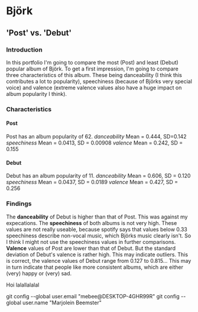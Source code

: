 # Björk
## 'Post' vs. 'Debut'
### Introduction
In this portfolio I'm going to compare the most (Post) and least (Debut) popular album of Björk. To get a first impression, I'm going to
compare three characteristics of this album. These being danceability (I think this contributes a lot to popularity), speechiness (because
of Björks very special voice) and valence (extreme valence values also have a huge impact on album popularity I think).

### Characteristics
#### Post
Post has an album popularity of 62. 
*danceability*
Mean = 0.444, SD=0.142
*speechiness*
Mean = 0.0413, SD = 0.00908 
*valence*
Mean = 0.242, SD = 0.155

#### Debut
Debut has an album popularity of 11.
*danceability*
Mean = 0.606, SD = 0.120 
*speechiness*
Mean = 0.0437, SD = 0.0189 
*valence*
Mean = 0.427, SD = 0.256

### Findings
The **danceability** of Debut is higher than that of Post. This was against my expecations.
The **speechiness** of both albums is not very high. These values are not really useable, because spotify says that values below 0.33
speechiness describe non-vocal music, which Björks music clearly isn't. So I think I might not use the speechiness values in further
comparisons.
**Valence** values of Post are lower than that of Debut. But the standard deviation of Debut's valence is rather high. This may indicate
outliers. This is correct, the valence values of Debut range from 0.127 to 0.815... This may in turn indicate that people like more
consistent albums, which are either (very) happy or (very) sad.



Hoi lalallalalal



git config --global user.email "mebee@DESKTOP-4GHR99R"
git config --global user.name "Marjolein Beemster"

